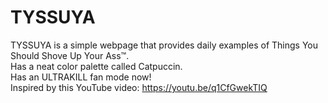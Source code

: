 # TYSSUYA
TYSSUYA is a simple webpage that provides daily examples of Things You Should Shove Up Your Ass™.\
Has a neat color palette called Catpuccin.\
Has an ULTRAKILL fan mode now!\
Inspired by this YouTube video: https://youtu.be/q1CfGwekTIQ
